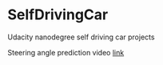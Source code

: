 # SelfDrivingCar
Udacity nanodegree self driving car projects

Steering angle prediction video [link](https://youtu.be/Jgn4riiWQrw)
